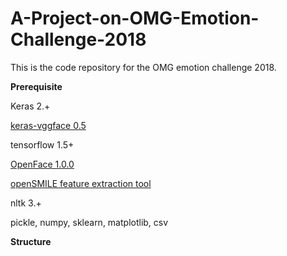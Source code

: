 # A-Project-on-OMG-Emotion-Challenge-2018
This is the code repository for the OMG emotion challenge 2018.                    

**Prerequisite**

Keras                     2.+

[keras-vggface             0.5 ](https://github.com/rcmalli/keras-vggface)

tensorflow                1.5+ 

[OpenFace                  1.0.0](https://github.com/TadasBaltrusaitis/OpenFace)

[openSMILE feature extraction tool](https://github.com/naxingyu/opensmile)

nltk                       3.+

pickle, numpy, sklearn, matplotlib, csv

**Structure**
